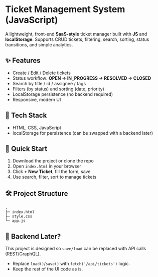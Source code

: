 # Ticket Management System (JavaScript)

A lightweight, front-end **SaaS-style** ticket manager built with **JS** and **localStorage**. Supports CRUD tickets, filtering, search, sorting, status transitions, and simple analytics.

## ✨ Features
- Create / Edit / Delete tickets
- Status workflow: **OPEN → IN_PROGRESS → RESOLVED → CLOSED**
- Search by title / id / assignee / tags
- Filters (by status) and sorting (date, priority)
- LocalStorage persistence (no backend required)
- Responsive, modern UI

## 🧩 Tech Stack
- HTML, CSS, JavaScript 
- localStorage for persistence (can be swapped with a backend later)

## 🚀 Quick Start
1. Download the project or clone the repo
2. Open `index.html` in your browser
3. Click **+ New Ticket**, fill the form, save
4. Use search, filter, sort to manage tickets

## 🛠 Project Structure
```
.
├─ index.html
├─ style.css
└─ app.js
```

## 🔌 Backend Later?
This project is designed so `save/load` can be replaced with API calls (REST/GraphQL).  
- Replace `load()`/`save()` with `fetch('/api/tickets')` logic.  
- Keep the rest of the UI code as is.
